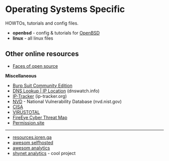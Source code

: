 # Operating Systems Specific
HOWTOs, tutorials and config files.

* **openbsd** - config & tutorials for [OpenBSD](https://www.openbsd.org)
* **linux** - all linux files


## Other online resources

* [Faces of open source](https://www.facesofopensource.com/)


**Miscellaneous**
* [Burp Suit Community Edition](https://portswigger.net/burp/communitydownload)
* [DNS Lookup | IP Location](https://www.dnswatch.info/) (dnswatch.info)
* [IP-Tracker](https://www.ip-tracker.org) (ip-tracker.org)
* [NVD](https://nvd.nist.gov/) - National Vulnerability Database (nvd.nist.gov)
* [CISA](https://us-cert.cisa.gov/)
* [VIRUSTOTAL](https://www.virustotal.com/gui/)
* [FireEye Cyber Threat Map](https://www.fireeye.com/cyber-map/threat-map.html)
* [Permission.site](https://permission.site/)

*****

* [resources.joren.ga](https://resources.joren.ga/)
* [awesom selfhosted](https://github.com/awesome-selfhosted/awesome-selfhosted) 
* [awesom analytics](https://github.com/onurakpolat/awesome-analytics) 
* [shynet analytics](https://github.com/milesmcc/shynet) - cool project
